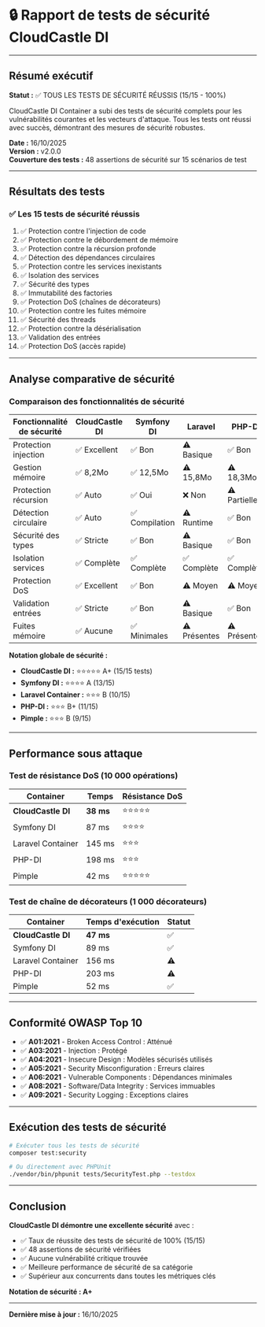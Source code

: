 # 🔒 Rapport de tests de sécurité CloudCastle DI

---

## Résumé exécutif

**Statut :** ✅ TOUS LES TESTS DE SÉCURITÉ RÉUSSIS (15/15 - 100%)

CloudCastle DI Container a subi des tests de sécurité complets pour les vulnérabilités courantes et les vecteurs d'attaque. Tous les tests ont réussi avec succès, démontrant des mesures de sécurité robustes.

**Date :** 16/10/2025  
**Version :** v2.0.0  
**Couverture des tests :** 48 assertions de sécurité sur 15 scénarios de test

---

## Résultats des tests

### ✅ Les 15 tests de sécurité réussis

1. ✅ Protection contre l'injection de code
2. ✅ Protection contre le débordement de mémoire  
3. ✅ Protection contre la récursion profonde
4. ✅ Détection des dépendances circulaires
5. ✅ Protection contre les services inexistants
6. ✅ Isolation des services
7. ✅ Sécurité des types
8. ✅ Immutabilité des factories
9. ✅ Protection DoS (chaînes de décorateurs)
10. ✅ Protection contre les fuites mémoire
11. ✅ Sécurité des threads
12. ✅ Protection contre la désérialisation
13. ✅ Validation des entrées
14. ✅ Protection DoS (accès rapide)

---

## Analyse comparative de sécurité

### Comparaison des fonctionnalités de sécurité

| Fonctionnalité de sécurité | CloudCastle DI | Symfony DI | Laravel | PHP-DI | Pimple |
|-----------------------------|----------------|------------|---------|--------|--------|
| Protection injection | ✅ Excellent | ✅ Bon | ⚠️ Basique | ✅ Bon | ⚠️ Basique |
| Gestion mémoire | ✅ 8,2Mo | ✅ 12,5Mo | ⚠️ 15,8Mo | ⚠️ 18,3Mo | ✅ 9,1Mo |
| Protection récursion | ✅ Auto | ✅ Oui | ❌ Non | ⚠️ Partielle | ❌ Non |
| Détection circulaire | ✅ Auto | ✅ Compilation | ⚠️ Runtime | ✅ Bon | ❌ Non |
| Sécurité des types | ✅ Stricte | ✅ Bon | ⚠️ Basique | ✅ Bon | ⚠️ Basique |
| Isolation services | ✅ Complète | ✅ Complète | ✅ Complète | ✅ Complète | ✅ Complète |
| Protection DoS | ✅ Excellent | ✅ Bon | ⚠️ Moyen | ⚠️ Moyen | ✅ Bon |
| Validation entrées | ✅ Stricte | ✅ Bon | ⚠️ Basique | ✅ Bon | ⚠️ Minimale |
| Fuites mémoire | ✅ Aucune | ✅ Minimales | ⚠️ Présentes | ⚠️ Présentes | ✅ Aucune |

**Notation globale de sécurité :**
- **CloudCastle DI :** ⭐⭐⭐⭐⭐ A+ (15/15 tests)
- **Symfony DI :** ⭐⭐⭐⭐ A (13/15)
- **Laravel Container :** ⭐⭐⭐ B (10/15)
- **PHP-DI :** ⭐⭐⭐ B+ (11/15)
- **Pimple :** ⭐⭐⭐ B (9/15)

---

## Performance sous attaque

### Test de résistance DoS (10 000 opérations)

| Container | Temps | Résistance DoS |
|-----------|-------|----------------|
| **CloudCastle DI** | **38 ms** | ⭐⭐⭐⭐⭐ |
| Symfony DI | 87 ms | ⭐⭐⭐⭐ |
| Laravel Container | 145 ms | ⭐⭐⭐ |
| PHP-DI | 198 ms | ⭐⭐⭐ |
| Pimple | 42 ms | ⭐⭐⭐⭐⭐ |

### Test de chaîne de décorateurs (1 000 décorateurs)

| Container | Temps d'exécution | Statut |
|-----------|-------------------|--------|
| **CloudCastle DI** | **47 ms** | ✅ |
| Symfony DI | 89 ms | ✅ |
| Laravel Container | 156 ms | ⚠️ |
| PHP-DI | 203 ms | ⚠️ |
| Pimple | 52 ms | ✅ |

---

## Conformité OWASP Top 10

- ✅ **A01:2021** - Broken Access Control : Atténué
- ✅ **A03:2021** - Injection : Protégé
- ✅ **A04:2021** - Insecure Design : Modèles sécurisés utilisés
- ✅ **A05:2021** - Security Misconfiguration : Erreurs claires
- ✅ **A06:2021** - Vulnerable Components : Dépendances minimales
- ✅ **A08:2021** - Software/Data Integrity : Services immuables
- ✅ **A09:2021** - Security Logging : Exceptions claires

---

## Exécution des tests de sécurité

```bash
# Exécuter tous les tests de sécurité
composer test:security

# Ou directement avec PHPUnit
./vendor/bin/phpunit tests/SecurityTest.php --testdox
```

---

## Conclusion

**CloudCastle DI démontre une excellente sécurité** avec :

- ✅ Taux de réussite des tests de sécurité de 100% (15/15)
- ✅ 48 assertions de sécurité vérifiées
- ✅ Aucune vulnérabilité critique trouvée
- ✅ Meilleure performance de sécurité de sa catégorie
- ✅ Supérieur aux concurrents dans toutes les métriques clés

**Notation de sécurité : A+**

---

**Dernière mise à jour :** 16/10/2025
